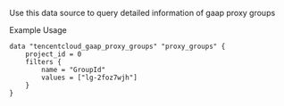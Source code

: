 Use this data source to query detailed information of gaap proxy groups

Example Usage

```hcl
data "tencentcloud_gaap_proxy_groups" "proxy_groups" {
	project_id = 0
	filters {
		name = "GroupId"
		values = ["lg-2foz7wjh"]
	}
}
```